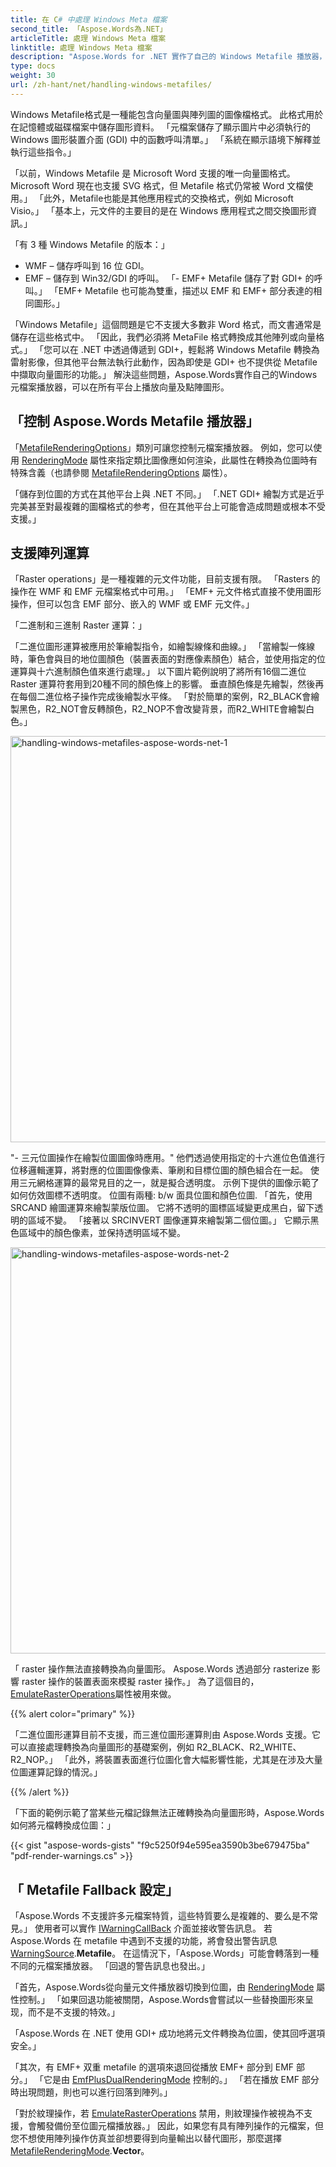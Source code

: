 ```yaml
---
title: 在 C# 中處理 Windows Meta 檔案
second_title: 「Aspose.Words為.NET」
articleTitle: 處理 Windows Meta 檔案
linktitle: 處理 Windows Meta 檔案
description: "Aspose.Words for .NET 實作了自己的 Windows Metafile 播放器，可以在所有平台上播放 Metafile 格式，支援處理基本的 Metafile 功能，並可以使用 C# 進行 Fallback 到其他類型的 Metafile 播放器。"
type: docs
weight: 30
url: /zh-hant/net/handling-windows-metafiles/
---
```


Windows Metafile格式是一種能包含向量圖與陣列圖的圖像檔格式。 此格式用於在記憶體或磁碟檔案中儲存圖形資料。 「元檔案儲存了顯示圖片中必須執行的 Windows 圖形裝置介面 (GDI) 中的函數呼叫清單。」 「系統在顯示語境下解釋並執行這些指令。」

「以前，Windows Metafile 是 Microsoft Word 支援的唯一向量圖格式。Microsoft Word 現在也支援 SVG 格式，但 Metafile 格式仍常被 Word 文檔使用。」 「此外，Metafile也能是其他應用程式的交換格式，例如 Microsoft Visio。」 「基本上，元文件的主要目的是在 Windows 應用程式之間交換圖形資訊。」

「有 3 種 Windows Metafile 的版本：」

- WMF – 儲存呼叫到 16 位 GDI。
- EMF – 儲存到 Win32/GDI 的呼叫。
「- EMF+ Metafile 儲存了對 GDI+ 的呼叫。」 「EMF+ Metafile 也可能為雙重，描述以 EMF 和 EMF+ 部分表達的相同圖形。」

「Windows Metafile」這個問題是它不支援大多數非 Word 格式，而文書通常是儲存在這些格式中。 「因此，我們必須將 MetaFile 格式轉換成其他陣列或向量格式。」 「您可以在 .NET 中透過傳遞到 GDI+，輕鬆將 Windows Metafile 轉換為雷射影像，但其他平台無法執行此動作，因為即使是 GDI+ 也不提供從 Metafile 中擷取向量圖形的功能。」 解決這些問題，Aspose.Words實作自己的Windows元檔案播放器，可以在所有平台上播放向量及點陣圖形。

## 「控制 Aspose.Words Metafile 播放器」

「[MetafileRenderingOptions](https://reference.aspose.com/words/net/aspose.words.saving/metafilerenderingoptions/)」類別可讓您控制元檔案播放器。 例如，您可以使用 [RenderingMode](https://reference.aspose.com/words/net/aspose.words.saving/metafilerenderingoptions/renderingmode/) 屬性來指定類比圖像應如何渲染，此屬性在轉換為位圖時有特殊含義（也請參閱 [MetafileRenderingOptions](https://reference.aspose.com/words/net/aspose.words.saving/imagesaveoptions/metafilerenderingoptions/) 屬性）。

「儲存到位圖的方式在其他平台上與 .NET 不同。」 「.NET GDI+ 繪製方式是近乎完美甚至對最複雜的圖檔格式的参考，但在其他平台上可能會造成問題或根本不受支援。」

## 支援陣列運算

「Raster operations」是一種複雜的元文件功能，目前支援有限。 「Rasters 的操作在 WMF 和 EMF 元檔案格式中可用。」 「EMF+ 元文件格式直接不使用圖形操作，但可以包含 EMF 部分、嵌入的 WMF 或 EMF 元文件。」

「二進制和三進制 Raster 運算：」

「二進位圖形運算被應用於筆繪製指令，如繪製線條和曲線。」 「當繪製一條線時，筆色會與目的地位圖顏色（裝置表面的對應像素顏色）結合，並使用指定的位運算與十六進制顏色值來進行處理。」 以下圖片範例說明了將所有16個二進位 Raster 運算符套用到20種不同的顏色條上的影響。 垂直顏色條是先繪製，然後再在每個二進位格子操作完成後繪製水平條。 「對於簡單的案例，R2_BLACK會繪製黑色，R2_NOT會反轉顏色，R2_NOP不會改變背景，而R2_WHITE會繪製白色。」

<img src="handling-windows-metafiles-1.png" alt="handling-windows-metafiles-aspose-words-net-1" style="width:650px"/>

"- 三元位圖操作在繪製位圖圖像時應用。" 他們透過使用指定的十六進位色值進行位移邏輯運算，將對應的位圖圖像像素、筆刷和目標位圖的顏色組合在一起。 使用三元網格運算的最常見目的之一，就是擬合透明度。 示例下提供的圖像示範了如何仿效圖標不透明度。 位圖有兩種: b/w 面具位圖和顏色位圖. 「首先，使用 SRCAND 繪圖運算來繪製蒙版位圖。 它將不透明的圖標區域變更成黑白，留下透明的區域不變。 「接著以 SRCINVERT 圖像運算來繪製第二個位圖。」 它顯示黑色區域中的顏色像素，並保持透明區域不變。

<img src="handling-windows-metafiles-2.png" alt="handling-windows-metafiles-aspose-words-net-2" style="width:650px"/>

「 raster 操作無法直接轉換為向量圖形。 Aspose.Words 透過部分 rasterize 影響 raster 操作的裝置表面來模擬 raster 操作。」 為了這個目的，[EmulateRasterOperations](https://reference.aspose.com/words/net/aspose.words.saving/metafilerenderingoptions/emulaterasteroperations/)屬性被用來做。

{{% alert color="primary" %}}

「二進位圖形運算目前不支援，而三進位圖形運算則由 Aspose.Words 支援。它可以直接處理轉換為向量圖形的基礎案例，例如 R2_BLACK、R2_WHITE、R2_NOP。」 「此外，將裝置表面進行位圖化會大幅影響性能，尤其是在涉及大量位圖運算記錄的情況。」

{{% /alert %}}

「下面的範例示範了當某些元檔記錄無法正確轉換為向量圖形時，Aspose.Words 如何將元檔轉換成位圖：」

{{< gist "aspose-words-gists" "f9c5250f94e595ea3590b3be679475ba" "pdf-render-warnings.cs" >}}

## 「 Metafile Fallback 設定」

「Aspose.Words 不支援許多元檔案特質，這些特質要么是複雜的、要么是不常見。」 使用者可以實作 [IWarningCallBack](https://reference.aspose.com/words/net/aspose.words/iwarningcallback/) 介面並接收警告訊息。 若 Aspose.Words 在 metafile 中遇到不支援的功能，將會發出警告訊息 [WarningSource](https://reference.aspose.com/words/net/aspose.words/warningsource/).**Metafile**。 在這情況下，「Aspose.Words」可能會轉落到一種不同的元檔案播放器。 「回退的警告訊息也發出。」

「首先，Aspose.Words從向量元文件播放器切換到位圖，由 [RenderingMode](https://reference.aspose.com/words/net/aspose.words.saving/metafilerenderingoptions/renderingmode/) 屬性控制。」 「如果回退功能被關閉，Aspose.Words會嘗試以一些替換圖形來呈现，而不是不支援的特效。」

「Aspose.Words 在 .NET 使用 GDI+ 成功地將元文件轉換為位圖，使其回呼選項安全。」

「其次，有 EMF+ 双重 metafile 的選項來退回從播放 EMF+ 部分到 EMF 部分。」 「它是由 [EmfPlusDualRenderingMode](https://reference.aspose.com/words/net/aspose.words.saving/metafilerenderingoptions/emfplusdualrenderingmode/) 控制的。」 「若在播放 EMF 部分時出現問題，則也可以進行回落到陣列。」

「對於紋理操作，若 [EmulateRasterOperations](https://reference.aspose.com/words/net/aspose.words.saving/metafilerenderingoptions/emulaterasteroperations/) 禁用，則紋理操作被視為不支援，會觸發備份至位圖元檔播放器。」 因此，如果您有具有陣列操作的元檔案，但您不想使用陣列操作仿真並卻想要得到向量輸出以替代圖形，那麼選擇 [MetafileRenderingMode](https://reference.aspose.com/words/net/aspose.words.saving/metafilerenderingmode/).**Vector**。
